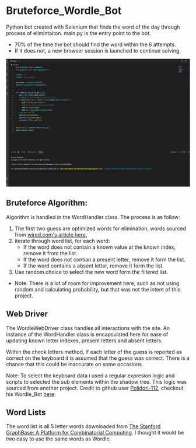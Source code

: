 # Bruteforce_Wordle_Bot
Python bot created with Selenium that finds the word of the day through process of elimintaiton. main.py is the entry point to the bot.

* 70% of the time the bot should find the word within the 6 attempts. 
* If it does not, a new browser session is launched to continue solving. 


</img>
<img src = "demo.gif", alt = "wordle", height = "350">


Bruteforce Algorithm:
----------------------

Algorithm is handled in the WordHandler class. 
The process is as follow: 
1) The first two guess are optimized words for elimination, words sourced from [wired.com's article here.](https://www.wired.com/story/best-wordle-tips/#:~:text=If%20you%20start,with%20SENOR%2C%20DUCAT)
2) iterate through word list, for each word:
    * If the word does not contain a known value at the known index, remove it from the list.
    * If the word does not contian a present letter, remove it form the list.
    * If the word contains a absent letter, remove it form the list.
3) Use random.choice to select the new word form the filtered list. 
* Note: There is a lot of room for improvement here, such as not using random and calculating probability, but that was not the intent of this project. 

Web Driver
----------
The WordleWebDriver class handles all interactions with the site.
An instance of the WordHandler class is encapsulated here for ease of updating known letter indexes, present letters and absent letters. 

Within the check letters method, if each letter of the guess is reported as correct on the keyboard it is assumed that the guess was correct. There is a chance that this could be inaccurate on some occasions. 

Note: To select the keyboard data i used a regular expresion logic and scripts to selected the sub elements within the shadow tree. This logic was sourced from another project. Credit to github user [Polidori-112](https://github.com/Polidori-112), checkout his Wordle_Bot [here](https://github.com/Polidori-112/Wordle_Bot).

Word Lists
----------
The word list is all 5 letter words downloaded from [The Stanford GraphBase: A Platform for Combinatorial Computing](https://www-cs-faculty.stanford.edu/~knuth/sgb.html). 
I thought it would be two easy to use the same words as Wordle.

